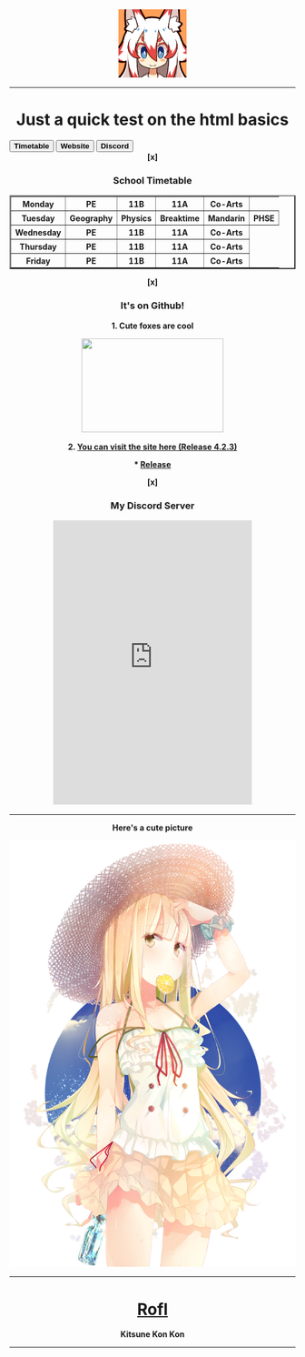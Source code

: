 <html>
<link rel="stylesheet" href="fishcake.css">
<script src="plugin.js"></script>
<meta name="viewport" content="width=devices-width, initial-scale=1">

<div align="center">
  <img src="images/profile.jpg" width="120" height="120" alt="Profile">
  <hr>
    <h1>
      Just a quick test on the html basics
    </h1>
</div>

<!-- Tab links -->
<div class="tab">
 <button class="tablinks" onclick="openCat(event, 'Fishcake')"><b>Timetable</b></button>
 <button class="tablinks" onclick="openCat(event, 'Rofl')"><b>Website</b></button>
 <button class="tablinks" onclick="openCat(event, 'Wsraw')"><b>Discord<b></button>
</div>

<!-- Tab content -->
<div id="Fishcake" class="tabcontent" align="center">
   <span onclick="this.parentElement.style.display='none'">[x]</span>
 <h3>School Timetable</h3>
 <table align="center" border="2">
 <tr>
   <th>Monday</th>
   <th>PE</th>
   <th>11B</th>
   <th>11A</th>
   <th>Co-Arts</th>
 </tr>
 <tr>
   <th>Tuesday</th>
   <th>Geography</th>
   <th>Physics</th>
   <th>Breaktime</th>
   <th>Mandarin</th>
   <th>PHSE</th>
 </tr>
 <tr>
   <th>Wednesday</th>
   <th>PE</th>
   <th>11B</th>
   <th>11A</th>
   <th>Co-Arts</th>
 </tr>
 <tr>
   <th>Thursday</th>
   <th>PE</th>
   <th>11B</th>
   <th>11A</th>
   <th>Co-Arts</th>
 </tr>
 <tr>
   <th>Friday</th>
   <th>PE</th>
   <th>11B</th>
   <th>11A</th>
   <th>Co-Arts</th>
 </tr>
 </table>
</div>

<div id="Rofl" class="tabcontent" align="center">
   <span onclick="this.parentElement.style.display='none'">[x]</span>
 <h3>It's on Github!</h3>
 <p>1. Cute foxes are cool</p>
<picture>
<img src="https://upload.wikimedia.org/wikipedia/commons/0/03/Vulpes_vulpes_laying_in_snow.jpg" width="250" height="165.5">
  </picture>
  <p>2.
<a href="https://daskpfoundation.github.io/KytZuneia/Release%204.2.3/De_Home.html">You can visit the site here (Release 4.2.3)</a>
  </p>
  <p>*
<a href="https://github.com/DasKPFoundation/KytZuneia/releases">Release</a>
</p>
</div>

<div id="Wsraw" class="tabcontent" align="center">
   <span onclick="this.parentElement.style.display='none'">[x]</span>
 <h3>My Discord Server</h3>
 <iframe src="https://discordapp.com/widget?id=456459901951279108&theme=dark" width="350" height="500" allowtransparency="true" frameborder="0"></iframe>
</div>

<hr>

  <div align="center">
    <p>Here's a cute picture</p>
      <img src="images/cute.png" width="531" height="750" class="border">
</div>

<hr>

<div align="center">
<h1><u>Rofl</u></h1>
  <p>Kitsune Kon Kon</p>
</div>
<hr>
